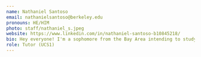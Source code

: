 ```yaml
---
name: Nathaniel Santoso
email: nathanielsantoso@berkeley.edu
pronouns: HE/HIM
photo: staff/nathaniel_s.jpeg
website: https://www.linkedin.com/in/nathaniel-santoso-b10845218/
bio: Hey everyone! I'm a sophomore from the Bay Area intending to study Business and Data Science. I love eating, hanging out with friends, and watching sports games and I'm looking forward to meeting all of you!
role: Tutor (UCS1)
---
```

